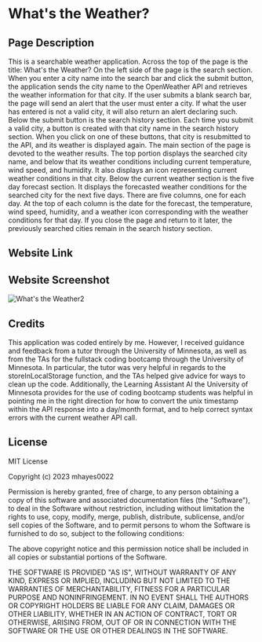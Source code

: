 # What's the Weather?

## Page Description

This is a searchable weather application. Across the top of the page is the title: What's the Weather?
On the left side of the page is the search section. When you enter a city name into the search bar and click the submit button,
the application sends the city name to the OpenWeather API and retrieves the weather information for that city. If the user submits a blank search bar, the page will send an alert that the user must enter a city. If what the user has entered is not a valid city, it will also return an alert declaring such. Below the submit button is the search history section. Each time you submit a valid city, a button is created with that city name in the search history section. When you click on one of these buttons, that city is resubmitted to the API, and its weather is displayed again. The main section of the page is devoted to the weather results. The top portion displays the searched city name, and below that its weather conditions including current temperature, wind speed, and humidity. It also displays an icon representing current weather conditions in that city. Below the current weather section is the five day forecast section. It displays the forecasted weather conditions for the searched city for the next five days. There are five columns, one for each day. At the top of each column is the date for the forecast, the temperature, wind speed, humidity, and a weather icon corresponding with the weather conditions for that day. If you close the page and return to it later, the previously searched cities remain in the search history section.

## Website Link


## Website Screenshot
![What's the Weather2](https://github.com/mhayes0022/challenge6/assets/153241703/e317ee38-d48e-4821-bad9-a9f985d81e8f)


## Credits
This application was coded entirely by me. However, I received guidance and feedback from a tutor through the University of Minnesota, as well as from the TAs for the fullstack coding bootcamp through the University of Minnesota. In particular, the tutor was very helpful in regards to the storeInLocalStorage function, and the TAs helped give advice for ways to clean up the code. Additionally, the Learning Assistant AI the University of Minnesota provides for the use of coding bootcamp students was helpful in pointing me in the right direction for how to convert the unix timestamp within the API response into a day/month format, and to help correct syntax errors with the current weather API call. 

## License

MIT License

Copyright (c) 2023 mhayes0022

Permission is hereby granted, free of charge, to any person obtaining a copy of this software and associated documentation files (the "Software"), to deal in the Software without restriction, including without limitation the rights to use, copy, modify, merge, publish, distribute, sublicense, and/or sell copies of the Software, and to permit persons to whom the Software is furnished to do so, subject to the following conditions:

The above copyright notice and this permission notice shall be included in all copies or substantial portions of the Software.

THE SOFTWARE IS PROVIDED "AS IS", WITHOUT WARRANTY OF ANY KIND, EXPRESS OR IMPLIED, INCLUDING BUT NOT LIMITED TO THE WARRANTIES OF MERCHANTABILITY, FITNESS FOR A PARTICULAR PURPOSE AND NONINFRINGEMENT. IN NO EVENT SHALL THE AUTHORS OR COPYRIGHT HOLDERS BE LIABLE FOR ANY CLAIM, DAMAGES OR OTHER LIABILITY, WHETHER IN AN ACTION OF CONTRACT, TORT OR OTHERWISE, ARISING FROM, OUT OF OR IN CONNECTION WITH THE SOFTWARE OR THE USE OR OTHER DEALINGS IN THE SOFTWARE.


